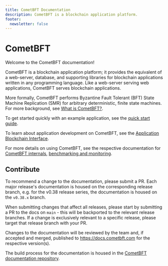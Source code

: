 ```yaml
---
title: CometBFT Documentation
description: CometBFT is a blockchain application platform.
footer:
  newsletter: false
---
```


# CometBFT

Welcome to the CometBFT documentation!

CometBFT is a blockchain application platform; it provides the equivalent
of a web-server, database, and supporting libraries for blockchain applications
written in any programming language. Like a web-server serving web applications,
CometBFT serves blockchain applications.

More formally, CometBFT performs Byzantine Fault Tolerant (BFT)
State Machine Replication (SMR) for arbitrary deterministic, finite state machines.
For more background, see [What is CometBFT?](./explanation/introduction/README.md).

To get started quickly with an example application, see the [quick start guide](tutorials/quick-start.md).

To learn about application development on CometBFT, see the [Application Blockchain Interface](https://github.com/depinnetwork/por-consensus/tree/main/spec/abci).

For more details on using CometBFT, see the respective documentation for
[CometBFT internals](explanation/core/), [benchmarking and monitoring](guides/tools/).

## Contribute

To recommend a change to the documentation, please submit a PR. Each major
release's documentation is housed on the corresponding release branch, e.g. for
the v0.38 release series, the documentation is housed on the `v0.38.x` branch.

When submitting changes that affect all releases, please start by submitting a
PR to the docs on `main` - this will be backported to the relevant release
branches. If a change is exclusively relevant to a specific release, please
target that release branch with your PR.

Changes to the documentation will be reviewed by the team and, if accepted and
merged, published to <https://docs.cometbft.com> for the respective version(s).

The build process for the documentation is housed in the [CometBFT documentation
repository](https://github.com/depinnetwork/por-consensus-docs).
